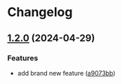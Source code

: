 # Changelog

## [1.2.0](https://github.com/lievenhey/hotspot/compare/v1.1.1...v1.2.0) (2024-04-29)


### Features

* add brand new feature ([a9073bb](https://github.com/lievenhey/hotspot/commit/a9073bb000ae4c9dcc57bcdc6d3eec7c8347b4bf))
